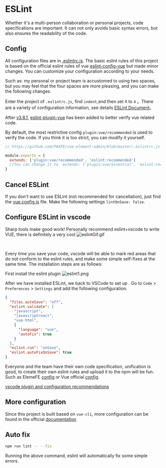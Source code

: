 # ESLint

Whether it's a multi-person collaboration or personal projects, code specifications are important. It can not only avoids basic syntax errors, but also ensures the readability of the code.

## Config

All configuration files are in [.eslintrc.js](https://github.com/PAXFE/vue-element-admin/blob/master/.eslintrc.js).
The basic eslint rules of this project is based on the official eslint rules of vue [eslint-config-vue](https://github.com/vuejs/eslint-config-vue) but made minor changes. You can customize your configuration according to your needs.

Such as: my personal or project team is accustomed to using two spaces, but you may feel that the four spaces are more pleasing, and you can make the following changes.

Enter the project of `.eslintrc.js`, find `indent`,and then set it to `4` 。There are a variety of configuration information, see details [ESLint Document](https://eslint.org/docs/rules/)。

After [v3.8.1](https://github.com/PAXFE/vue-element-admin/releases/tag/v3.8.1), [eslint-plugin-vue](https://github.Com/vuejs/eslint-plugin-vue) has been added to better verify vue related code.

By default, the most restrictive config `plugin:vue/recommended` is used to verify the code. If you think it is too strict, you can modify it yourself.

```js
// https://github.com/PAXFE/vue-element-admin/blob/master/.eslintrc.js

module.exports = {
  extends: ['plugin:vue/recommended', 'eslint:recommended']
  //You can change it to  extends: ['plugin:vue/essential', 'eslint:recommended']
}
```

## Cancel ESLint

If you don't want to use ESLint (not recommended for cancellation), just find the [vue.config.js](https://github.com/PAXFE/vue-element-admin/blob/master/vue.config.js) file.
Make the following settings `lintOnSave: false`.

## Configure ESLint in vscode

Sharp tools make good work! Personally recommend eslint+vscode to write VUE, there is definitely a very cool
![eslintGif.gif](https://wpimg.wallstcn.com/e94a76df-6dc0-4c15-9785-28b553a163e9.png)

<br/>

Every time you save your code, vscode will be able to mark red areas that do not conform to the eslint rules, and make some simple self-fixes at the same time. The installation steps are as follows:

First install the eslint plugin
![eslint1.png](https://wpimg.wallstcn.com/72f126cb-09eb-4b27-b02e-65e79eb76220.png)

After we have installed ESLint, we back to VSCode to set up . Go to `Code` > `Preferences` > `Settings` and add the following configuration.

```json
{
  "files.autoSave": "off",
  "eslint.validate": [
    "javascript",
    "javascriptreact",
    "vue-html",
    {
      "language": "vue",
      "autoFix": true
    }
  ],
  "eslint.run": "onSave",
  "eslint.autoFixOnSave": true
}
```

Everyone and the team have their own code specification, unification is good, to create their own eslint rules and upload it to the npm will be fun. Such as ElemeFE [config](https://www.npmjs.com/package/eslint-config-elemefe) or Vue official [config](https://github.com/vuejs/eslint-config-vue).

[vscode plugin and configuration recommendations](https://github.com/varHarrie/Dawn-Blossoms/issues/10)

## More configuration

Since this project is built based on `vue-cli`, more configuration can be found in the official [documentation](https://cli.vuejs.org/en/config/#lintonsave)

## Auto fix

```bash
npm run lint -- --fix
```

Running the above command, eslint will automatically fix some simple errors.
